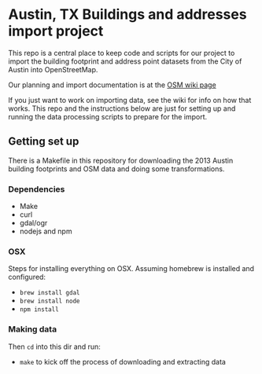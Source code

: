 Austin, TX Buildings and addresses import project
=================================================

This repo is a central place to keep code and scripts for our project to import
the building footprint and address point datasets from the City of Austin into
OpenStreetMap.

Our planning and import documentation is at the [OSM wiki
page](https://wiki.openstreetmap.org/wiki/Austin,_TX/Buildings_Import)

If you just want to work on importing data, see the wiki for info on how that
works. This repo and the instructions below are just for setting up and
running the data processing scripts to prepare for the import. 


## Getting set up

There is a Makefile in this repository for downloading the 2013 Austin building
footprints and OSM data and doing some transformations.


### Dependencies

* Make
* curl
* gdal/ogr
* nodejs and npm


### OSX

Steps for installing everything on OSX. Assuming homebrew is installed and
configured:

* `brew install gdal`
* `brew install node`
* `npm install`


### Making data

Then `cd` into this dir and run:

- `make` to kick off the process of downloading and extracting data
